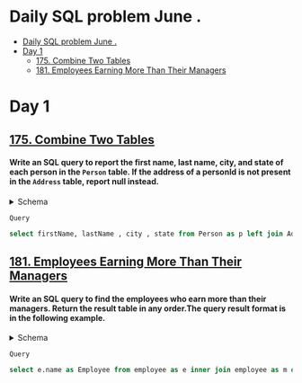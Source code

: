 # Daily SQL problem June .

- [Daily SQL problem June .](#daily-sql-problem-june-)
- [Day 1](#day-1)
  - [175.  Combine Two Tables](#175--combine-two-tables)
  - [181. Employees Earning More Than Their Managers](#181-employees-earning-more-than-their-managers)



# Day 1
## [175.  Combine Two Tables](https://leetcode.com/problems/combine-two-tables/) 
<h4> Write an SQL query to report the first name, last name, city, and state of each person in the <code>Person</code> table. If the address of a personId is not present in the <code>Address</code>  table, report null instead.
</h4>
<details><summary>Schema</summary>

```text
Table: Person
+-------------+---------+
| Column Name | Type    |
+-------------+---------+
| personId    | int     |
| lastName    | varchar |
| firstName   | varchar |
+-------------+---------+

personId is the primary key column for this table.
This table contains information about the ID of some persons and their first and last names.

Table: Address
+-------------+---------+
| Column Name | Type    |
+-------------+---------+
| addressId   | int     |
| personId    | int     |
| city        | varchar |
| state       | varchar |
+-------------+---------+

addressId is the primary key column for this table.
Each row of this table contains information about the city and state of one person with ID = PersonId.
```
</details>

<code >Query</code>
```sql
select firstName, lastName , city , state from Person as p left join Address as a on p.personId = a.personId;
```



## [181. Employees Earning More Than Their Managers](https://leetcode.com/problems/employees-earning-more-than-their-managers/)
<h4>Write an SQL query to find the employees who earn more than their managers.
Return the result table in any order.The query result format is in the following example.</h4>
<details>
<summary>Schema</summary>

```text
Table:  Employee

+-------------+---------+
| Column Name | Type    |
+-------------+---------+
| id          | int     |
| name        | varchar |
| salary      | int     |
| managerId   | int     |
+-------------+---------+
id is the primary key column for this table.
Each row of this table indicates the ID of an employee, their name, salary, and the ID of their manager.
```
</details>

<code >Query</code>
```sql
select e.name as Employee from employee as e inner join employee as m on e.managerId = m.id and e.salary > m.salary;
```


<!-- ## [Question name]()
<h4> Problem statement
# Day 2
## [182. Duplicate Emails](https://leetcode.com/problems/duplicate-emails/description/)
<h4>Write an SQL query to report all the duplicate emails. Note that it's guaranteed that the email field is not NULL.
Return the result table in any order.
The query result format is in the following example.
</h4>
<details>
<summary>Schema</summary>

```text
Table: Person

+-------------+---------+
| Column Name | Type    |
+-------------+---------+
| id          | int     |
| email       | varchar |
+-------------+---------+
id is the primary key column for this table.
Each row of this table contains an email. The emails will not contain uppercase letters.
```
</details>

<code >Query</code>
```sql
select  email from person
GROUP BY  email 
having count(email) > 1;
```
<br>
</h4>
<details>
<summary>Schema</summary>

```text
schema
```
</details>

<code >Query</code>
```sql
query
``` -->
